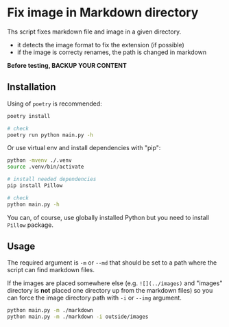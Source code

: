 # Fix image in Markdown directory

Ths script fixes markdown file and image in a given directory.
- it detects the image format to fix the extension (if possible)
- if the image is correcty renames, the path is changed in markdown

**Before testing, BACKUP YOUR CONTENT**

## Installation

Using of `poetry` is recommended:

```bash
poetry install

# check
poetry run python main.py -h
```

Or use virtual env and install dependencies with "pip":

```bash
python -mvenv ./.venv
source .venv/bin/activate

# install needed dependencies
pip install Pillow

# check
python main.py -h
```

You can, of course, use globally installed Python but you need to install `Pillow` package.

## Usage

The required argument is `-m` or `--md` that should be set to a path where the script can find markdown files.

If the images are placed somewhere else (e.g. `![](../images)` and "images" directory is **not** placed one directory up from the markdown files) so you can force the image directory path with `-i` or `--img` argument.

```bash
python main.py -m ./markdown
python main.py -m ./markdown -i outside/images
```

